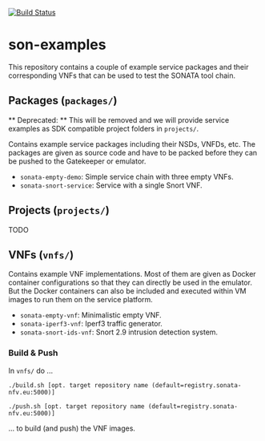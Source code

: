 [![Build Status](http://jenkins.sonata-nfv.eu/buildStatus/icon?job=son-examples)](http://jenkins.sonata-nfv.eu/job/son-examples)

# son-examples

This repository contains a couple of example service packages and their corresponding VNFs that can be used to test the SONATA tool chain.

## Packages (`packages/`)

** Deprecated: ** This will be removed and we will provide service examples as SDK compatible project folders in `projects/`.

Contains example service packages including their NSDs, VNFDs, etc. The packages are given as source code and have to be packed before they can be pushed to the Gatekeeper or emulator.

* `sonata-empty-demo`: Simple service chain with three empty VNFs.
* `sonata-snort-service`: Service with a single Snort VNF.

## Projects (`projects/`)

TODO

## VNFs (`vnfs/`)

Contains example VNF implementations. Most of them are given as Docker container configurations so that they can directly be used in the emulator. But the Docker containers can also be included and executed within VM images to run them on the service platform.

* `sonata-empty-vnf`: Minimalistic empty VNF.
* `sonata-iperf3-vnf`: Iperf3 traffic generator.
* `sonata-snort-ids-vnf`: Snort 2.9 intrusion detection system.


### Build & Push

In `vnfs/` do ...

```
./build.sh [opt. target repository name (default=registry.sonata-nfv.eu:5000)]

./push.sh [opt. target repository name (default=registry.sonata-nfv.eu:5000)]
```

... to build (and push) the VNF images.

